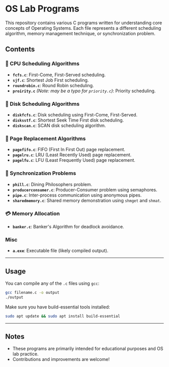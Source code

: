 # OS Lab Programs

This repository contains various C programs written for understanding core concepts of Operating Systems. Each file represents a different scheduling algorithm, memory management technique, or synchronization problem.

## Contents

### 🔧 CPU Scheduling Algorithms
- **`fcfs.c`**: First-Come, First-Served scheduling.
- **`sjf.c`**: Shortest Job First scheduling.
- **`roundrobin.c`**: Round Robin scheduling.
- **`proirity.c`** *(Note: may be a typo for `priority.c`)*: Priority scheduling.

### 💽 Disk Scheduling Algorithms
- **`diskfcfs.c`**: Disk scheduling using First-Come, First-Served.
- **`disksstf.c`**: Shortest Seek Time First disk scheduling.
- **`diskscan.c`**: SCAN disk scheduling algorithm.

### 📄 Page Replacement Algorithms
- **`pagefifo.c`**: FIFO (First In First Out) page replacement.
- **`pagelru.c`**: LRU (Least Recently Used) page replacement.
- **`pagelfu.c`**: LFU (Least Frequently Used) page replacement.

### 🧅 Synchronization Problems
- **`phill.c`**: Dining Philosophers problem.
- **`producerconsumer.c`**: Producer-Consumer problem using semaphores.
- **`pipe.c`**: Inter-process communication using anonymous pipes.
- **`sharedmemory.c`**: Shared memory demonstration using `shmget` and `shmat`.

### 💳 Memory Allocation
- **`banker.c`**: Banker's Algorithm for deadlock avoidance.

### Misc
- **`a.exe`**: Executable file (likely compiled output).
  
---

## Usage

You can compile any of the `.c` files using `gcc`:
```bash
gcc filename.c -o output
./output
```

Make sure you have build-essential tools installed:
```bash
sudo apt update && sudo apt install build-essential
```

---

## Notes

- These programs are primarily intended for educational purposes and OS lab practice.
- Contributions and improvements are welcome!

